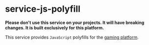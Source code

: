 # service-js-polyfill

__Please don't use this service on your projects.
It will have breaking changes.
It is built exclusively for this platform.__

This service provides `JavaScript` polyfills for the
[gaming platform](https://github.com/gaming-platform).
